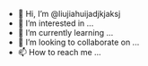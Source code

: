 - 👋 Hi, I’m @liujiahuijadjkjaksj
- 👀 I’m interested in ...
- 🌱 I’m currently learning ...
- 💞️ I’m looking to collaborate on ...
- 📫 How to reach me ...

<!---
liujiahuijadjkjaksj/liujiahuijadjkjaksj is a ✨ special ✨ repository because its `README.md` (this file) appears on your GitHub profile.
You can click the Preview link to take a look at your changes.
--->
